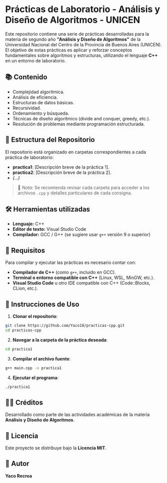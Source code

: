 # Prácticas de Laboratorio - Análisis y Diseño de Algoritmos - UNICEN

Este repositorio contiene una serie de prácticas desarrolladas para la materia de segundo año **"Análisis y Diseño de Algoritmos"** de la Universidad Nacional del Centro de la Provincia de Buenos Aires (UNICEN).  
El objetivo de estas prácticas es aplicar y reforzar conceptos fundamentales sobre algoritmos y estructuras, utilizando el lenguaje **C++** en un entorno de laboratorio.

## 📚 Contenido

- Complejidad algorítmica.
- Análisis de eficiencia.
- Estructuras de datos básicas.
- Recursividad.
- Ordenamiento y búsqueda.
- Técnicas de diseño algorítmico (divide and conquer, greedy, etc.).
- Resolución de problemas mediante programación estructurada.

## 📁 Estructura del Repositorio

El repositorio está organizado en carpetas correspondientes a cada práctica de laboratorio:

- **practica1**: [Descripción breve de la práctica 1].
- **practica2**: [Descripción breve de la práctica 2].
- *(...)*

> 📌 *Nota*: Se recomienda revisar cada carpeta para acceder a los archivos `.cpp` y detalles particulares de cada consigna.

## 🛠️ Herramientas utilizadas

- **Lenguaje:** C++
- **Editor de texto:** Visual Studio Code
- **Compilador:** GCC / G++ (se sugiere usar `g++` versión 9 o superior)

## 🧪 Requisitos

Para compilar y ejecutar las prácticas es necesario contar con:

- **Compilador de C++** (como `g++`, incluido en GCC).
- **Terminal o entorno compatible con C++** (Linux, WSL, MinGW, etc.).
- **Visual Studio Code** u otro IDE compatible con C++ (Code::Blocks, CLion, etc.).

## 🚀 Instrucciones de Uso

1. **Clonar el repositorio**:

```bash
git clone https://github.com/Yaco10/practicas-cpp.git
cd practicas-cpp
```

2. **Navegar a la carpeta de la práctica deseada**:

```bash
cd practica1
```

3. **Compilar el archivo fuente**:

```bash
g++ main.cpp -o practica1
```

4. **Ejecutar el programa**:

```bash
./practica1
```

## 👨‍🏫 Créditos

Desarrollado como parte de las actividades académicas de la materia **Análisis y Diseño de Algoritmos**.

## 📄 Licencia

Este proyecto se distribuye bajo la **Licencia MIT**.

## 🦾 Autor

**Yaco Recroa**
